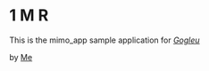 # 1 M R

This is the mimo_app sample application for [*Gogleu*](http://gogleu.com)

by [Me](http://www.ibegyoupardonthisis.me)
